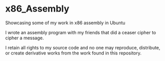 # x86_Assembly
Showcasing some of my work in x86 assembly in Ubuntu

I wrote an assembly program with my friends that did a ceaser cipher to cipher a message.

I retain all rights to my source code and no one may reproduce, distribute, or create derivative works from the work found in this repository.
